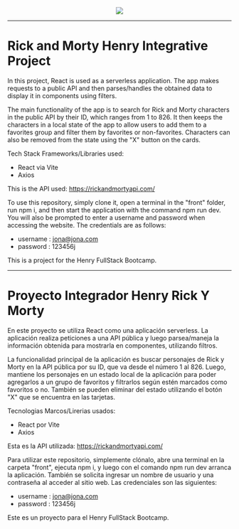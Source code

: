 <div align="center">
<p>
  <a href="https://www.soyhenry.com/">
    <img src="https://d31uz8lwfmyn8g.cloudfront.net/Assets/logo-henry-white-lg.png"/>
  </a>
</p>
</div>

---
# Rick and Morty Henry Integrative Project

In this project, React is used as a serverless application. The app makes requests to a public API and then parses/handles the obtained data to display it in components using filters.

The main functionality of the app is to search for Rick and Morty characters in the public API by their ID, which ranges from 1 to 826. It then keeps the characters in a local state of the app to allow users to add them to a favorites group and filter them by favorites or non-favorites. Characters can also be removed from the state using the "X" button on the cards.

Tech Stack Frameworks/Libraries used:
- React via Vite
- Axios

This is the API used: https://rickandmortyapi.com/

To use this repository, simply clone it, open a terminal in the "front" folder, run npm i, and then start the application with the command npm run dev. You will also be prompted to enter a username and password when accessing the website. The credentials are as follows:

- username : jona@jona.com
- password : 123456j 

This is a project for the Henry FullStack Bootcamp.

---

# Proyecto Integrador Henry Rick Y Morty

En este proyecto se utiliza React como una aplicación serverless. La aplicación realiza peticiones a una API pública y luego parsea/maneja la información obtenida para mostrarla en componentes, utilizando filtros.

La funcionalidad principal de la aplicación es buscar personajes de Rick y Morty en la API pública por su ID, que va desde el número 1 al 826. Luego, mantiene los personajes en un estado local de la aplicación para poder agregarlos a un grupo de favoritos y filtrarlos según estén marcados como favoritos o no. También se pueden eliminar del estado utilizando el botón "X" que se encuentra en las tarjetas.

Tecnologias Marcos/Lirerias usados:
- React por Vite
- Axios

Esta es la API utilizada: https://rickandmortyapi.com/

Para utilizar este repositorio, simplemente clónalo, abre una terminal en la carpeta "front", ejecuta npm i, y luego con el comando npm run dev arranca la aplicación. También se solicita ingresar un nombre de usuario y una contraseña al acceder al sitio web. Las credenciales son las siguientes:

- username : jona@jona.com
- password : 123456j 

Este es un proyecto para el Henry FullStack Bootcamp.


